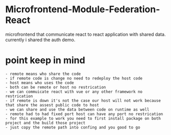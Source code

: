# Microfrontend-Module-Federation-React
microfrontend that communicate react to react application with shared data. currently i shared the auth demo. 

# point keep in mind
```
- remote means who share the code
- if remote code is change no need to redeploy the host code
- host means who uses the code
- both can be remote or host no restrication 
- we can commuicate react with vue or any other framework no restrication 
- if remote is down it's not the case our host will not work because that share the assest public code to host
- we can share and use the data between code on runtime as well
- remote had to had fixed port host can have any port no restrication 
- for this example to work you need to first install package on both project and the build those project
- just copy the remote path into confing and you good to go
```

